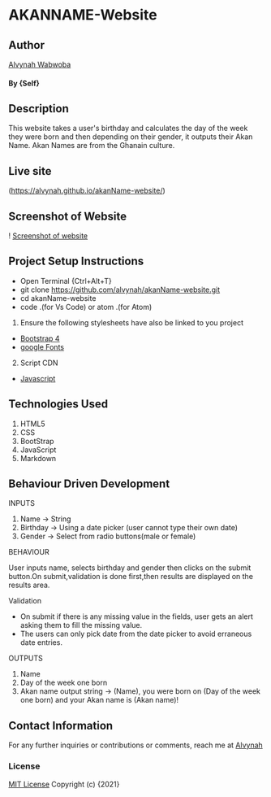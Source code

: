 # AKANNAME-Website
## Author
[Alvynah Wabwoba](https://github.com/alvynah)
#### By **{Self}**
## Description
This website takes a user's birthday and calculates the day of the week they were born and then depending on their gender, it outputs their Akan Name. Akan Names are from the Ghanain culture.
## Live site 
 (https://alvynah.github.io/akanName-website/)
 ## Screenshot of Website
 ! [Screenshot of website](images/Screenshot.png)
## Project Setup Instructions
* Open Terminal {Ctrl+Alt+T}
* git clone https://github.com/alvynah/akanName-website.git
* cd akanName-website
* code .(for Vs Code) or atom .(for Atom)

1. Ensure the following stylesheets have also be linked to you project
* [Bootstrap 4](https://maxcdn.bootstrapcdn.com/bootstrap/4.0.0/css/bootstrap.min.css)
* [google Fonts](https://use.fontawesome.com/releases/v5.5.0/css/all.css)

2. Script CDN
* [Javascript](https://ajax.googleapis.com/ajax/libs/jquery/3.5.1/jquery.min.js)
## Technologies Used
1. HTML5
2. CSS
3. BootStrap
4. JavaScript
5. Markdown
## Behaviour Driven Development
INPUTS
1. Name -> String
2. Birthday -> Using a date picker (user cannot type their own date)
3. Gender -> Select from radio buttons(male or female)

BEHAVIOUR

User inputs name, selects birthday and gender then clicks on the submit button.On submit,validation is done first,then results are displayed on the results area.

Validation
* On submit if there is any missing value in the fields, user gets an alert asking them to fill the missing value.
* The users can only pick date from the date picker to avoid erraneous date entries.

OUTPUTS
1. Name
2. Day of the week one born
3. Akan name
output string -> (Name), you were born on (Day of the week one born) and your Akan name is (Akan name)!

## Contact Information
For any further inquiries or contributions or comments, reach me at [Alvynah](juvatalvynah@gmail.com)
### License
 [MIT License](https://github.com/alvynah/akanName-website/blob/master/License) Copyright (c) {2021} 